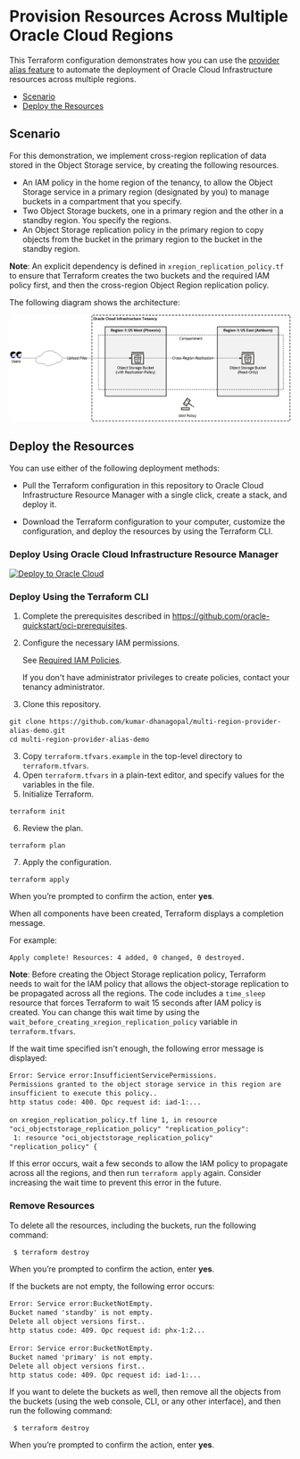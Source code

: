 
# Provision Resources Across Multiple Oracle Cloud Regions
This Terraform configuration demonstrates how you can use the [provider alias feature](https://www.terraform.io/docs/configuration/providers.html#alias-multiple-provider-configurations) to automate the deployment of Oracle Cloud Infrastructure resources across multiple regions.
- [Scenario](#scenario)
- [Deploy the Resources](#deploy-the-resources)

## Scenario
For this demonstration, we implement cross-region replication of data stored in the Object Storage service, by creating the following resources.
- An IAM policy in the home region of the tenancy, to allow the Object Storage service in a primary region (designated by you) to manage buckets in a compartment that you specify.
- Two Object Storage buckets, one in a primary region and the other in a standby region. You specify the regions.
- An Object Storage replication policy in the primary region to copy objects from the bucket in the primary region to the bucket in the standby region.

**Note**: An explicit dependency is defined in `xregion_replication_policy.tf` to ensure that Terraform creates the two buckets and the required IAM policy first, and then the cross-region Object Region replication policy.

The following diagram shows the architecture:

![Cross-Region Object Storage Replication](cross-region-object-storage-replication.png)

## Deploy the Resources

You can use either of the following deployment methods:

- Pull the Terraform configuration in this repository to Oracle Cloud Infrastructure Resource Manager with a single click, create a stack, and deploy it. 

- Download the Terraform configuration to your computer, customize the configuration, and deploy the resources by using the Terraform CLI. 

### Deploy Using Oracle Cloud Infrastructure Resource Manager
[![Deploy to Oracle Cloud](https://oci-resourcemanager-plugin.plugins.oci.oraclecloud.com/latest/deploy-to-oracle-cloud.svg)](https://console.us-phoenix-1.oraclecloud.com/resourcemanager/stacks/create?region=home&zipUrl=one-click.zip)

### Deploy Using the Terraform CLI
1. Complete the prerequisites described in https://github.com/oracle-quickstart/oci-prerequisites.
2. Configure the necessary IAM permissions.
   
   See [Required IAM Policies](https://docs.cloud.oracle.com/en-us/iaas/Content/Object/Tasks/usingreplication.htm#permissions). 
   
   If you don't have administrator privileges to create policies, contact your tenancy administrator.
2. Clone this repository.
  ```
  git clone https://github.com/kumar-dhanagopal/multi-region-provider-alias-demo.git
  cd multi-region-provider-alias-demo
  ```
3. Copy `terraform.tfvars.example` in the top-level directory to `terraform.tfvars`.
4. Open `terraform.tfvars` in a plain-text editor, and specify values for the variables in the file.
5. Initialize Terraform.
  ```
  terraform init
  ```
6. Review the plan.
  ```
  terraform plan
  ```
7. Apply the configuration.
  ```
  terraform apply
  ```
  
  When you’re prompted to confirm the action, enter **yes**.
  
  When all components have been created, Terraform displays a completion message. 
  
  For example:
  ```
  Apply complete! Resources: 4 added, 0 changed, 0 destroyed.
  ```
  
  **Note**: Before creating the Object Storage replication policy, Terraform needs to wait for the IAM policy that allows the object-storage replication to be propagated across all the regions. The code includes a `time_sleep` resource that forces Terraform to wait 15 seconds after IAM policy is created. You can change this wait time by using the `wait_before_creating_xregion_replication_policy` variable in `terraform.tfvars`.
  
  If the wait time specified isn't enough, the following error message is displayed:
  ```
  Error: Service error:InsufficientServicePermissions.
  Permissions granted to the object storage service in this region are insufficient to execute this policy.. 
  http status code: 400. Opc request id: iad-1:...

  on xregion_replication_policy.tf line 1, in resource "oci_objectstorage_replication_policy" "replication_policy":
   1: resource "oci_objectstorage_replication_policy" "replication_policy" {
  ```
  If this error occurs, wait a few seconds to allow the IAM policy to propagate across all the regions, and then run `terraform apply` again. Consider increasing the wait time to prevent this error in the future.

### Remove Resources
To delete all the resources, including the buckets, run the following command:
 ```
  $ terraform destroy
  ```
  When you’re prompted to confirm the action, enter **yes**.
  
  If the buckets are not empty, the following error occurs:
  ```
  Error: Service error:BucketNotEmpty.
  Bucket named 'standby' is not empty.
  Delete all object versions first.. 
  http status code: 409. Opc request id: phx-1:2...

  Error: Service error:BucketNotEmpty.
  Bucket named 'primary' is not empty.
  Delete all object versions first..
  http status code: 409. Opc request id: iad-1:...
  ```
If you want to delete the buckets as well, then remove all the objects from the buckets (using the web console, CLI, or any other interface), and then run the following command:
 ```
  $ terraform destroy
  ```
  When you’re prompted to confirm the action, enter **yes**.
